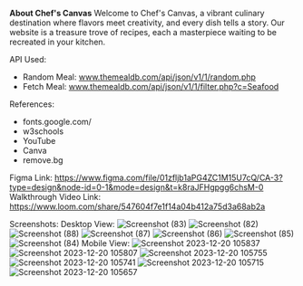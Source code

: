 **About Chef's Canvas**
Welcome to Chef's Canvas, a vibrant culinary destination where flavors meet creativity, and every dish tells a story. Our website is a treasure trove of recipes, each a masterpiece waiting to be recreated in your kitchen.

API Used: 
- Random Meal: www.themealdb.com/api/json/v1/1/random.php
- Fetch Meal: www.themealdb.com/api/json/v1/1/filter.php?c=Seafood

References: 
- fonts.google.com/
- w3schools
- YouTube
- Canva
- remove.bg


Figma Link: https://www.figma.com/file/01zfljb1aPG4ZC1M15U7cQ/CA-3?type=design&node-id=0-1&mode=design&t=k8raJFHgpgg6chsM-0
Walkthrough Video Link: https://www.loom.com/share/547604f7e1f14a04b412a75d3a68ab2a

Screenshots:
Desktop View:
![Screenshot (83)](https://github.com/SahilK1720/FEWD-CA-3-and-DFD-CA-2/assets/144338853/901c5798-6655-4d40-a9e0-a9613892b890)
![Screenshot (82)](https://github.com/SahilK1720/FEWD-CA-3-and-DFD-CA-2/assets/144338853/a147e2e5-1d75-4e10-9e60-43b02a6fb27c)
![Screenshot (88)](https://github.com/SahilK1720/FEWD-CA-3-and-DFD-CA-2/assets/144338853/51dbadeb-b064-41b9-929f-fc2bd0f21201)
![Screenshot (87)](https://github.com/SahilK1720/FEWD-CA-3-and-DFD-CA-2/assets/144338853/d154ba33-3d8f-4822-80f1-603a0ede3ff1)
![Screenshot (86)](https://github.com/SahilK1720/FEWD-CA-3-and-DFD-CA-2/assets/144338853/a300705c-9c29-4efc-9a11-1db38f8f9eb0)
![Screenshot (85)](https://github.com/SahilK1720/FEWD-CA-3-and-DFD-CA-2/assets/144338853/d1707500-77eb-40c0-9a5e-06e6da2aecd3)
![Screenshot (84)](https://github.com/SahilK1720/FEWD-CA-3-and-DFD-CA-2/assets/144338853/13ce1b8a-e881-4360-8ec6-de8f163e3ea4)
Mobile View:
![Screenshot 2023-12-20 105837](https://github.com/SahilK1720/FEWD-CA-3-and-DFD-CA-2/assets/144338853/a56f04d1-4991-4239-9ebd-01a53e11e093)
![Screenshot 2023-12-20 105807](https://github.com/SahilK1720/FEWD-CA-3-and-DFD-CA-2/assets/144338853/4e198951-56b9-4a57-9f57-e986c20b5915)
![Screenshot 2023-12-20 105755](https://github.com/SahilK1720/FEWD-CA-3-and-DFD-CA-2/assets/144338853/740a5ff1-7a87-46f0-a1a9-32a7f4d088c6)
![Screenshot 2023-12-20 105741](https://github.com/SahilK1720/FEWD-CA-3-and-DFD-CA-2/assets/144338853/aea0775e-a9c4-4189-9c34-c1d40ff582b7)
![Screenshot 2023-12-20 105715](https://github.com/SahilK1720/FEWD-CA-3-and-DFD-CA-2/assets/144338853/73fdadee-62c9-45ae-9486-0ffc9f744430)
![Screenshot 2023-12-20 105657](https://github.com/SahilK1720/FEWD-CA-3-and-DFD-CA-2/assets/144338853/a6073991-eeee-46fb-8421-ce6587915d0a)


